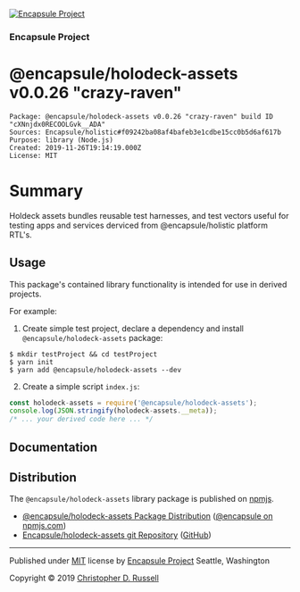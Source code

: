 [![Encapsule Project](https://encapsule.io/images/blue-burst-encapsule.io-icon-72x72.png "Encapsule Project")](https://encapsule.io)

### Encapsule Project

# @encapsule/holodeck-assets v0.0.26 "crazy-raven"

```
Package: @encapsule/holodeck-assets v0.0.26 "crazy-raven" build ID "cXNnjdx0RECOOLGvk__ADA"
Sources: Encapsule/holistic#f09242ba08af4bafeb3e1cdbe15cc0b5d6af617b
Purpose: library (Node.js)
Created: 2019-11-26T19:14:19.000Z
License: MIT
```

# Summary

Holdeck assets bundles reusable test harnesses, and test vectors useful for testing apps and services derviced from @encapsule/holistic platform RTL's.

## Usage

This package's contained library functionality is intended for use in derived projects.

For example:

1. Create simple test project, declare a dependency and install `@encapsule/holodeck-assets` package:

```
$ mkdir testProject && cd testProject
$ yarn init
$ yarn add @encapsule/holodeck-assets --dev
```

2. Create a simple script `index.js`:

```JavaScript
const holodeck-assets = require('@encapsule/holodeck-assets');
console.log(JSON.stringify(holodeck-assets.__meta));
/* ... your derived code here ... */
```

## Documentation

## Distribution

The `@encapsule/holodeck-assets` library package is published on [npmjs](https://npmjs.com).

- [@encapsule/holodeck-assets Package Distribution](https://npmjs.com/package/@encapsule/holodeck-assets/v/0.0.26) ([@encapsule on npmjs.com](https://www.npmjs.com/org/encapsule))
- [Encapsule/holodeck-assets git Repository](https://github.com/Encapsule/holodeck-assets) ([GitHub](https://github.com/Encapsule))

<hr>

Published under [MIT](LICENSE) license by [Encapsule Project](https://encapsule.io) Seattle, Washington

Copyright &copy; 2019 [Christopher D. Russell](https://github.com/ChrisRus)